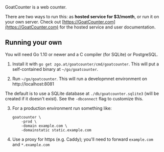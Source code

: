 GoatCounter is a web counter.

There are two ways to run this: as **hosted service for $3/month**, or run it
on your own server. Check out [https://GoatCounter.com](https://GoatCounter.com)
for the hosted service and user documentation.


Running your own
----------------

You will need Go 1.10 or newer and a C compiler (for SQLite) or PostgreSQL.

1. Install it with `go get zgo.at/goatcounter/cmd/goatcounter`. This will put a
   self-contained binary at `~/go/goatcounter`.

2. Run `~/go/goatcounter`. This will run a developmnet environment on
   http://localhost:8081

  The default is to use a SQLite database at `./db/goatcounter.sqlite3` (will be
  created if it doesn't exist). See the `-dbconnect` flag to customize this.

3. For a production environment run something like:

       goatcounter \
           -prod \
           -domain example.com \
           -domainstatic static.example.com

4. Use a proxy for https (e.g. Caddy); you'll need to forward `example.com` and
   `*.example.com`
